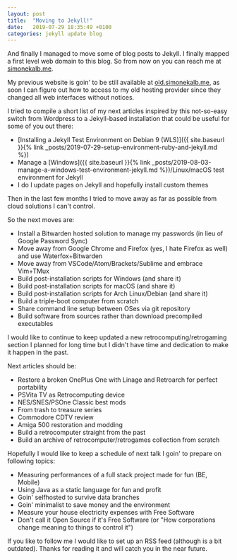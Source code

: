 ```yaml
---
layout: post
title:  "Moving to Jekyll!"
date:   2019-07-29 18:35:49 +0100
categories: jekyll update blog
---
```


And finally I managed to move some of blog posts to Jekyll. 
I finally mapped a first level web domain to this blog. 
So from now on you can reach me at [simonekalb.me](http://simonekalb.me).

My previous website is goin' to be still available at [old.simonekalb.me](http://old.simonekalb.me), as soon I can figure out how to access to my old hosting provider since they changed all web interfaces without notices.

I tried to compile a short list of my next articles inspired by this not-so-easy switch from Wordpress to a Jekyll-based installation that could be useful for some of you out there:
  
  * [Installing a Jekyll Test Environment on Debian 9 (WLS)]({{ site.baseurl }}{% link _posts/2019-07-29-setup-environment-ruby-and-jekyll.md %})
  * Manage a [Windows]({{ site.baseurl }}{% link _posts/2019-08-03-manage-a-windows-test-environment-jekyll.md %})/Linux/macOS test environment for Jekyll 
  * I do I update pages on Jekyll and hopefully install custom themes
  
Then in the last few months I tried to move away as far as possible from cloud solutions I can't control.

So the next moves are:
  
* Install a Bitwarden hosted solution to manage my passwords (in lieu of Google Password Sync)
* Move away from Google Chrome and Firefox (yes, I hate Firefox as well) and use Waterfox+Bitwarden
* Move away from VSCode/Atom/Brackets/Sublime and embrace Vim+TMux
* Build post-installation scripts for Windows (and share it) 
* Build post-installation scripts for macOS (and share it) 
* Build post-installation scripts for Arch Linux/Debian (and share it) 
* Build a triple-boot computer from scratch
* Share command line setup between OSes via git repository
* Build software from sources rather than download precompiled executables

I would like to continue to keep updated a new retrocomputing/retrogaming section I planned for long time but I didn't have time and dedication to make it happen in the past. 

Next articles should be:

* Restore a broken OnePlus One with Linage and Retroarch for perfect portability
* PSVita TV as Retrocomputing device 
* NES/SNES/PSOne Classic best mods
* From trash to treasure series
* Commodore CDTV review
* Amiga 500 restoration and modding
* Build a retrocomputer straight from the past
* Build an archive of retrocomputer/retrogames collection from scratch


Hopefully I would like to keep a schedule of next talk I goin' to prepare on following topics:

* Measuring performances of a full stack project made for fun (BE, Mobile)
* Using Java as a static language for fun and profit
* Goin' selfhosted to survive data branches
* Goin' minimalist to save money and the environment
* Measure your house electricity expenses with Free Software
* Don't call it Open Source if it's Free Software (or "How corporations change meaning to things to control it")

If you like to follow me I would like to set up an RSS feed (although is a bit outdated).
Thanks for reading it and will catch you in the near future.